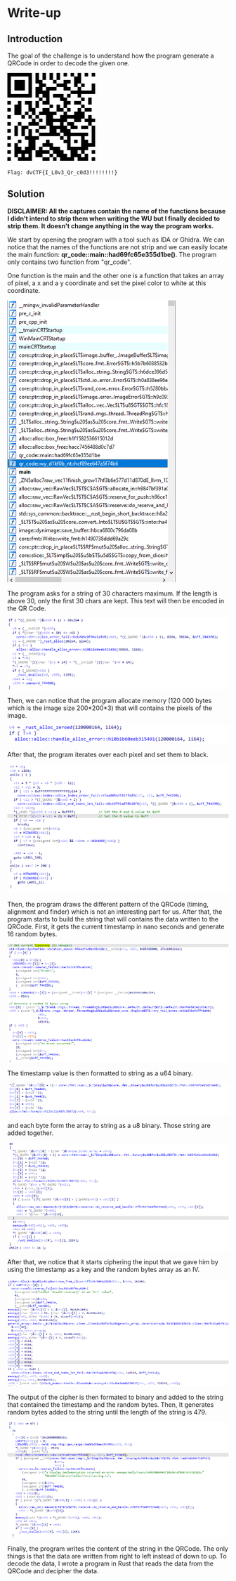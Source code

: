 # Write-up



## Introduction

The goal of the challenge is to understand how the program generate a QRCode in order to decode the given one. 

![qr](output.png)

`Flag: dvCTF{I_L0v3_Qr_c0d3!!!!!!!!}`

## Solution

**DISCLAIMER: All the captures contain the name of the functions because I didn't intend to strip them when writing the WU but I finally decided to strip them. It doesn't change anything in the way the program works.**



We start by opening the program with a tool such as IDA or Ghidra. We can notice that the names of the functions are not strip and we can easily locate the main function: **qr_code::main::had69fc65e355d1be()**. The program only contains two function from "qr_code".

One function is the main and the other one is a function that takes an array of pixel, a x and a y coordinate and set the pixel color to white at this coordinate.



![image-20230226180658004](.\img\image-20230226180658004.png)



The program asks for a string of 30 characters maximum. If the length is above 30, only the first 30 chars are kept. This text will then be encoded in the QR Code.

![image-20230226180709190](.\img\image-20230226180709190.png)

Then, we can notice that the program allocate memory (120 000 bytes which is the image size 200\*200\*3) that will contains the pixels of the image. 

![image-20230226180719778](.\img\image-20230226180719778.png)

After that, the program iterates over each pixel and set them to black.

![image-20230226180724830](.\img\image-20230226180724830.png)

Then, the program draws the different pattern of the QRCode (timing, alignment and finder) which is not an interesting part for us. After that, the program starts to build the string that will contains the data written to the QRCode. First, it gets the current timestamp in nano seconds and generate 16 random bytes.

![image-20230226180730891](.\img\image-20230226180730891.png)

The timestamp value is then formatted to string as a u64 binary.

![image-20230226180736154](.\img\image-20230226180736154.png)

and each byte form the array to string as a u8 binary. Those string are added together.

![image-20230226180741092](.\img\image-20230226180741092.png)

After that, we notice that it starts ciphering the input that we gave him by using the timestamp as a key and the random bytes array as an IV.

![image-20230226180744819](.\img\image-20230226180744819.png)

The output of the cipher is then formated to binary and added to the string that contained the timestamp and the random bytes. Then, It generates random bytes added to the string until the length of the string is 479.

![image-20230226180750244](.\img\image-20230226180750244.png)

Finally, the program writes the content of the string in the QRCode. The only things is that the data are written from right to left instead of down to up. To decode the data, I wrote a program in Rust that reads the data from the QRCode and decipher the data.